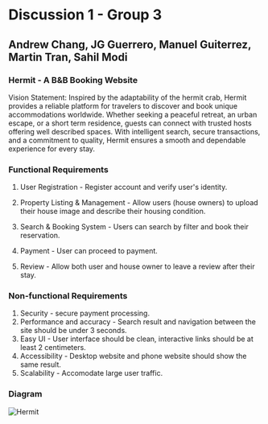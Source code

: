# Discussion 1 - Group 3

## Andrew Chang, JG Guerrero, Manuel Guiterrez, Martin Tran, Sahil Modi

### Hermit - A B&B Booking Website
Vision Statement: Inspired by the adaptability of the hermit crab, Hermit provides a reliable platform for travelers to discover and book unique accommodations worldwide. Whether seeking a peaceful retreat, an urban escape, or a short term residence, guests can connect with trusted hosts offering well described spaces. With intelligent search, secure transactions, and a commitment to quality, Hermit ensures a smooth and dependable experience for every stay.

### Functional Requirements

1. User Registration - Register account and verify user's identity.

2. Property Listing & Management - Allow users (house owners) to upload their house image and describe their housing condition.

3. Search & Booking System - Users can search by filter and book their reservation.

4. Payment - User can proceed to payment.

5. Review - Allow both user and house owner to leave a review after their stay.

### Non-functional Requirements

1. Security - secure payment processing.
2. Performance and accuracy - Search result and navigation between the site should be under 3 seconds.
3. Easy UI - User interface should be clean, interactive links should be at least 2 centimeters.
4. Accessibility - Desktop website and phone website should show the same result.
5. Scalability - Accomodate large user traffic.

### Diagram

![Hermit](https://github.com/user-attachments/assets/63e3fac6-d8c0-4c1a-86b1-4b64129ccd05)

	
